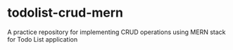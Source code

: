 # todolist-crud-mern
A practice repository for implementing CRUD operations using MERN stack for Todo List application
